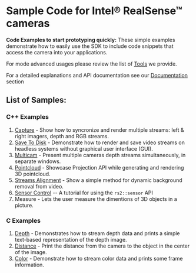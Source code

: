 # Sample Code for Intel® RealSense™ cameras
**Code Examples to start prototyping quickly:** These simple examples demonstrate how to easily use the SDK to include code snippets that access the camera into your applications.  

For mode advanced usages please review the list of [Tools](../tools) we provide. 

For a detailed explanations and API documentation see our [Documentation](../doc) section 
 
## List of Samples:
### C++ Examples
1. [Capture](./capture) - Show how to syncronize and render multiple streams: left & right imagers, depth and RGB streams. 
2. [Save To Disk](./save-to-disk) - Demonstrate how to render and save video streams on headless systems without graphical user interface (GUI). 
3. [Multicam](./multicam) - Present multiple cameras depth streams simultaneously, in separate windows.
4. [Pointcloud](./pointcloud) - Showcase Projection API while generating and rendering 3D pointcloud. 
5. [Streams Alignment](./align) - Show a simple method for dynamic background removal from video. 
6. [Sensor Control](./sensor-control) -- A tutorial for using the `rs2::sensor` API
7. Measure - Lets the user measure the dimentions of 3D objects in a picture.

### C Examples
1. [Depth](./C/depth) - Demonstrates how to stream depth data and prints a simple text-based representation of the depth image.
2. [Distance](./C/distance) - Print the distance from the camera to the object in the center of the image.
3. [Color](./C/color) - Demonstrate how to stream color data and prints some frame information.

